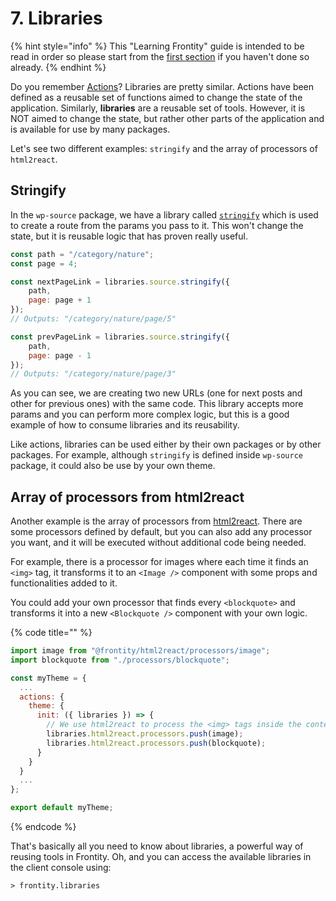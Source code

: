 # 7. Libraries

{% hint style="info" %}
This "Learning Frontity" guide is intended to be read in order so please start from the [first section](settings.md) if you haven't done so already.
{% endhint %}

Do you remember [Actions](actions.md)? Libraries are pretty similar. Actions have been defined as a reusable set of functions aimed to change the state of the application. Similarly, **libraries** are a reusable set of tools. However, it is NOT aimed to change the state, but rather other parts of the application and is available for use by many packages.

Let's see two different examples: `stringify` and the array of processors of `html2react`.

## Stringify

In the `wp-source` package, we have a library called [`stringify`](https://docs.frontity.org/api-reference-1/wordpress-source#stringify-path-page-query-hash) which is used to create a route from the params you pass to it. This won't change the state, but it is reusable logic that has proven really useful.

```javascript
const path = "/category/nature";
const page = 4;

const nextPageLink = libraries.source.stringify({
    path,
    page: page + 1
});
// Outputs: "/category/nature/page/5"

const prevPageLink = libraries.source.stringify({
    path,
    page: page - 1
});
// Outputs: "/category/nature/page/3"
```

As you can see, we are creating two new URLs \(one for next posts and other for previous ones\) with the same code. This library accepts more params and you can perform more complex logic, but this is a good example of how to consume libraries and its reusability.

Like actions, libraries can be used either by their own packages or by other packages. For example, although `stringify` is defined inside `wp-source` package, it could also be use by your own theme.

## Array of processors from html2react

Another example is the array of processors from [html2react](). There are some processors defined by default, but you can also add any processor you want, and it will be executed without additional code being needed.

For example, there is a processor for images where each time it finds an `<img>` tag, it transforms it to an `<Image />` component with some props and functionalities added to it.

You could add your own processor that finds every `<blockquote>` and transforms it into a new `<Blockquote />` component with your own logic.

{% code title="" %}
```jsx
import image from "@frontity/html2react/processors/image";
import blockquote from "./processors/blockquote";

const myTheme = {
  ...
  actions: {
    theme: {
      init: ({ libraries }) => {
        // We use html2react to process the <img> tags inside the content HTML.
        libraries.html2react.processors.push(image);
        libraries.html2react.processors.push(blockquote);
      }
    }
  }
  ...
};

export default myTheme;
```
{% endcode %}

That's basically all you need to know about libraries, a powerful way of reusing tools in Frontity. Oh, and you can access the available libraries in the client console using:

```text
> frontity.libraries
```

